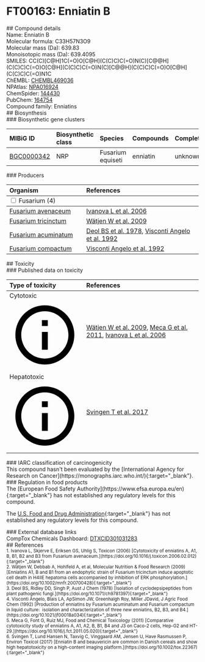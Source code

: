 
# FT00163: Enniatin B
<div class="molecule_image" style="float:left">
<img data-smiles= CC(C)[C@H]1C(=O)O[C@H](C(C)C)C(=O)N(C)[C@@H](C(C)C)C(=O)O[C@H](C(C)C)C(=O)N(C)[C@@H](C(C)C)C(=O)O[C@H](C(C)C)C(=O)N1C data-smiles-options="{ 'width': 350, 'height': 350 }" />
</div>
## Compound details
<div style="overflow:hidden">
Name: Enniatin B<br>
Molecular formula: C33H57N3O9<br>
Molecular mass (Da): 639.83<br>
Monoisotopic mass (Da): 639.4095<br>
<div class="break_all">
SMILES: CC(C)[C@H]1C(=O)O[C@H](C(C)C)C(=O)N(C)[C@@H](C(C)C)C(=O)O[C@H](C(C)C)C(=O)N(C)[C@@H](C(C)C)C(=O)O[C@H](C(C)C)C(=O)N1C<br>
</div>
        ChEMBL: <a href=https://www.ebi.ac.uk/chembl/compound_report_card/CHEMBL469036 target="_blank">CHEMBL469036</a><br>
        NPAtlas: <a href=https://www.npatlas.org/explore/compounds/NPA016924 target="_blank">NPA016924</a><br>
        ChemSpider: <a href=https://www.chemspider.com/Chemical-Structure.144430.html target="_blank">144430</a><br>
        PubChem: <a href=https://pubchem.ncbi.nlm.nih.gov/compound/164754 target="_blank">164754</a><br>
    Compound family: Enniatins<br>
</div>

<div markdown="block" class="section">
## Biosynthesis
<div markdown="block" class="subsection">
### Biosynthetic gene clusters
<table>
<thead>
<tr>
<th style="text-align: left;" role="columnheader" data-sort-default>MIBiG ID</th>
<th style="text-align: left;" role="columnheader">Biosynthetic class</th>
<th style="text-align: left;" role="columnheader">Species</th>
<th style="text-align: left;" role="columnheader">Compounds</th>
<th style="text-align: left;" role="columnheader">Complete</th>
<th style="text-align: left;" role="columnheader">Minimal entry</th>
</tr>
</thead>
<tbody>
        <tr>
        <td style="text-align: left;"><a href="https://mibig.secondarymetabolites.org/repository/BGC0000342" target="_blank">BGC0000342</a></td>
        <td style="text-align: left;">NRP</td>
        <td style="text-align: left;">Fusarium equiseti</td>
        <td style="text-align: left;">enniatin</td>
        <td style="text-align: left;">unknown</td>
        <td style="text-align: left;">False</td>
        </tr>
</tbody>
</table>
</div>

<div markdown="block" class="subsection">
### Producers
<table>
<thead>
<tr>
<th style="text-align: left;" role="columnheader" width="40%" data-sort-default>Organism</th>
<th style="text-align: left;" role="columnheader" width="60%">References</th>
</tr>
</thead>
        <tbody class="header">
        <tr>
        <td style="text-align: left;" colspan="2">
        <input type="checkbox" data-toggle="toggle" id=Fusarium>
        <label for=Fusarium>Fusarium (4)</label>
        </td>
        </tr>
        </tbody>
        <tbody class="hide">
                <tr>
                <td style="text-align: left;"><a href="https://www.ncbi.nlm.nih.gov/Taxonomy/Browser/wwwtax.cgi?mode=Info&id=40199" target="_blank">Fusarium avenaceum</a></td>
                <td style="text-align: left;"><a href="#REF00338">Ivanova L et al. 2006</a></td>
                </tr>
                <tr>
                <td style="text-align: left;"><a href="https://www.ncbi.nlm.nih.gov/Taxonomy/Browser/wwwtax.cgi?mode=Info&id=61284" target="_blank">Fusarium tricinctum</a></td>
                <td style="text-align: left;"><a href="#REF00340">Wätjen W et al. 2009</a></td>
                </tr>
                <tr>
                <td style="text-align: left;"><a href="https://www.ncbi.nlm.nih.gov/Taxonomy/Browser/wwwtax.cgi?mode=Info&id=5515" target="_blank">Fusarium acuminatum</a></td>
                <td style="text-align: left;"><a href="#REF00341">Deol BS et al. 1978</a>, <a href="#REF00343">Visconti Angelo et al. 1992</a></td>
                </tr>
                <tr>
                <td style="text-align: left;"><a href="https://www.ncbi.nlm.nih.gov/Taxonomy/Browser/wwwtax.cgi?mode=Info&id=867872" target="_blank">Fusarium compactum</a></td>
                <td style="text-align: left;"><a href="#REF00343">Visconti Angelo et al. 1992</a></td>
                </tr>
        </tbody>
</table>
</div>
</div>

<div markdown="block" class="section">
## Toxicity
<div markdown="block" class="subsection">
### Published data on toxicity
<table>
<thead>
<tr>
<th style="text-align: left;" role="columnheader" width="40%" data-sort-default>Type of toxicity</th>
<th style="text-align: left;" role="columnheader" width="60%">References</th>
</tr>
</thead>
<tbody>
<tr>
<td style="text-align: left;">Cytotoxic <span class="twemoji" title="Toxic to cells"><svg xmlns="http://www.w3.org/2000/svg" viewBox="0 0 24 24"><path d="M11 9h2V7h-2m1 13c-4.41 0-8-3.59-8-8s3.59-8 8-8 8 3.59 8 8-3.59 8-8 8m0-18A10 10 0 0 0 2 12a10 10 0 0 0 10 10 10 10 0 0 0 10-10A10 10 0 0 0 12 2m-1 15h2v-6h-2v6Z"></path></svg></span></td>
<td style="text-align: left;"><a href="#REF00340">Wätjen W et al. 2009</a>, <a href="#REF00339">Meca G et al. 2011</a>, <a href="#REF00338">Ivanova L et al. 2006</a></td>
</tr>
<tr>
<td style="text-align: left;">Hepatotoxic <span class="twemoji" title="Toxic to the liver"><svg xmlns="http://www.w3.org/2000/svg" viewBox="0 0 24 24"><path d="M11 9h2V7h-2m1 13c-4.41 0-8-3.59-8-8s3.59-8 8-8 8 3.59 8 8-3.59 8-8 8m0-18A10 10 0 0 0 2 12a10 10 0 0 0 10 10 10 10 0 0 0 10-10A10 10 0 0 0 12 2m-1 15h2v-6h-2v6Z"></path></svg></span></td>
<td style="text-align: left;"><a href="#REF00386">Svingen T et al. 2017</a></td>
</tr>
</tbody>
</table>
</div>

<div markdown="block" class="subsection">
### IARC classification of carcinogenicity
<div markdown="block" class="indented_block">
This compound hasn't been evaluated by the [International Agency for Research on Cancer](https://monographs.iarc.who.int/){:target="_blank"}.<br>
</div>
</div>

<div markdown="block" class="subsection">
### Regulation in food products
<div markdown="block" class="indented_block">
The [European Food Safety Authority](https://www.efsa.europa.eu/en){:target="_blank"} has not established any regulatory levels for this compound. <br>

The [U.S. Food and Drug Administration](https://www.fda.gov/){:target="_blank"} has not established any regulatory levels for this compound. <br>

</div>
</div>

<div markdown="block" class="subsection">
### External database links
<div markdown="block" class="indented_block">
CompTox Chemicals Dashboard: <a href=https://comptox.epa.gov/dashboard/chemical/details/DTXCID301031283 target="_blank">DTXCID301031283</a><br>
</div>
</div>
</div>

<div markdown="block" class="section">
## References
<div markdown="block" style="font-size: smaller;">
<span id=REF00338>
1. Ivanova L, Skjerve E, Eriksen GS, Uhlig S, Toxicon (2006) [Cytotoxicity of enniatins A, A1, B, B1, B2 and B3 from Fusarium avenaceum.](https://doi.org/10.1016/j.toxicon.2006.02.012){:target="_blank"}<br>
</span>

<span id=REF00340>
2. Wätjen W, Debbab A, Hohlfeld A, et al, Molecular Nutrition &amp; Food Research (2009) [Enniatins A1, B and B1 from an endophytic strain of Fusarium tricinctum induce apoptotic cell death in H4IIE hepatoma cells accompanied by inhibition of ERK phosphorylation.](https://doi.org/10.1002/mnfr.200700428){:target="_blank"}<br>
</span>

<span id=REF00341>
3. Deol BS, Ridley DD, Singh P, Aust J Chem (1978) [Isolation of cyclodepsipeptides from plant pathogenic fungi.](https://doi.org/10.1071/ch9781397){:target="_blank"}<br>
</span>

<span id=REF00343>
4. Visconti Angelo, Blais LA, ApSimon JW, Greenhalgh Roy, Miller JDavid, J Agric Food Chem (1992) [Production of enniatins by Fusarium acuminatum and Fusarium compactum in liquid culture:  isolation and characterization of three new enniatins, B2, B3, and B4.](https://doi.org/10.1021/jf00018a034){:target="_blank"}<br>
</span>

<span id=REF00339>
5. Meca G, Font G, Ruiz MJ, Food and Chemical Toxicology (2011) [Comparative cytotoxicity study of enniatins A, A1, A2, B, B1, B4 and J3 on Caco-2 cells, Hep-G2 and HT-29.](https://doi.org/10.1016/j.fct.2011.05.020){:target="_blank"}<br>
</span>

<span id=REF00386>
6. Svingen T, Lund Hansen N, Taxvig C, Vinggaard AM, Jensen U, Have Rasmussen P, Environ Toxicol (2017) [Enniatin B and beauvericin are common in Danish cereals and show high hepatotoxicity on a high-content imaging platform.](https://doi.org/10.1002/tox.22367){:target="_blank"}<br>
</span>

</div>
</div>

<script type="text/javascript" src="https://unpkg.com/smiles-drawer@2.0.1/dist/smiles-drawer.min.js"></script>
<script>
    SmiDrawer.apply();
</script>